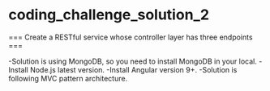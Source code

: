 # coding_challenge_solution_2
=== Create a RESTful service whose controller layer has three endpoints ===

-Solution is using MongoDB, so you need to install MongoDB in your local.
-Install Node.js latest version.
-Install Angular version 9+.
-Solution is following MVC pattern architecture.
